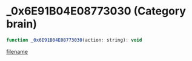 # _0x6E91B04E08773030 (Category brain)

```js
function _0x6E91B04E08773030(action: string): void
```

[filename](_0x6E91B04E08773030_m.md ':include')